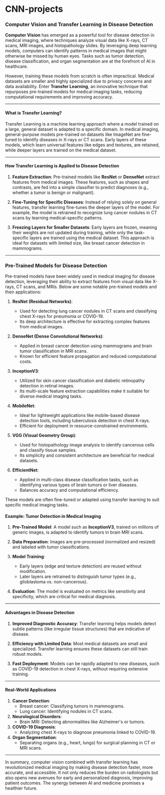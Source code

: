 # CNN-projects

### Computer Vision and Transfer Learning in Disease Detection

**Computer Vision** has emerged as a powerful tool for disease detection in medical imaging, where techniques analyze visual data like X-rays, CT scans, MRI images, and histopathology slides. By leveraging deep learning models, computers can identify patterns in medical images that might otherwise be missed by human eyes. Tasks such as tumor detection, disease classification, and organ segmentation are at the forefront of AI in healthcare.

However, training these models from scratch is often impractical. Medical datasets are smaller and highly specialized due to privacy concerns and data availability. Enter **Transfer Learning**, an innovative technique that repurposes pre-trained models for medical imaging tasks, reducing computational requirements and improving accuracy.

---

#### What is Transfer Learning?

Transfer Learning is a machine learning approach where a model trained on a large, general dataset is adapted to a specific domain. In medical imaging, general-purpose models pre-trained on datasets like ImageNet are fine-tuned to identify diseases in X-rays or CT scans. Early layers of these models, which learn universal features like edges and textures, are retained, while deeper layers are trained on the medical dataset.

---

#### How Transfer Learning is Applied to Disease Detection

1. **Feature Extraction**:
   Pre-trained models like **ResNet** or **DenseNet** extract features from medical images. These features, such as shapes and contrasts, are fed into a simple classifier to predict diagnoses (e.g., whether a tumor is benign or malignant).

2. **Fine-Tuning for Specific Diseases**:
   Instead of relying solely on general features, transfer learning fine-tunes the deeper layers of the model. For example, the model is retrained to recognize lung cancer nodules in CT scans by learning medical-specific patterns.

3. **Freezing Layers for Smaller Datasets**:
   Early layers are frozen, meaning their weights are not updated during training, while only the task-specific layers are trained using the medical dataset. This approach is ideal for datasets with limited size, like breast cancer detection in mammograms.

---
### Pre-Trained Models for Disease Detection

Pre-trained models have been widely used in medical imaging for disease detection, leveraging their ability to extract features from visual data like X-rays, CT scans, and MRIs. Below are some notable pre-trained models and their applications:

1. **ResNet (Residual Networks)**:
   - Used for detecting lung cancer nodules in CT scans and classifying chest X-rays for pneumonia or COVID-19.
   - Its deep architecture is effective for extracting complex features from medical images.

2. **DenseNet (Dense Convolutional Networks)**:
   - Applied in breast cancer detection using mammograms and brain tumor classification in MRI scans.
   - Known for efficient feature propagation and reduced computational costs.

3. **InceptionV3**:
   - Utilized for skin cancer classification and diabetic retinopathy detection in retinal images.
   - Its multi-scale feature extraction capabilities make it suitable for diverse medical imaging tasks.

4. **MobileNet**:
   - Ideal for lightweight applications like mobile-based disease detection tools, including tuberculosis detection in chest X-rays.
   - Efficient for deployment in resource-constrained environments.

5. **VGG (Visual Geometry Group)**:
   - Used for histopathology image analysis to identify cancerous cells and classify tissue samples.
   - Its simplicity and consistent architecture are beneficial for medical datasets.

6. **EfficientNet**:
   - Applied in multi-class disease classification tasks, such as identifying various types of brain tumors or liver diseases.
   - Balances accuracy and computational efficiency.

These models are often fine-tuned or adapted using transfer learning to suit specific medical imaging tasks. 

#### Example: Tumor Detection in Medical Imaging

1. **Pre-Trained Model**:
   A model such as **InceptionV3**, trained on millions of generic images, is adapted to identify tumors in brain MRI scans.

2. **Data Preparation**:
   Images are pre-processed (normalized and resized) and labeled with tumor classifications.

3. **Model Training**:
   - Early layers (edge and texture detection) are reused without modification.
   - Later layers are retrained to distinguish tumor types (e.g., glioblastoma vs. non-cancerous).

4. **Evaluation**:
   The model is evaluated on metrics like sensitivity and specificity, which are critical for medical diagnosis.

---

#### Advantages in Disease Detection

1. **Improved Diagnostic Accuracy**:
   Transfer learning helps models detect subtle patterns (like irregular tissue structures) that are indicative of disease.

2. **Efficiency with Limited Data**:
   Most medical datasets are small and specialized. Transfer learning ensures these datasets can still train robust models.

3. **Fast Deployment**:
   Models can be rapidly adapted to new diseases, such as COVID-19 detection in chest X-rays, without requiring extensive training.

---

#### Real-World Applications

1. **Cancer Detection**:
   - Breast cancer: Classifying tumors in mammograms.
   - Lung cancer: Identifying nodules in CT scans.
2. **Neurological Disorders**:
   - Brain MRI: Detecting abnormalities like Alzheimer's or tumors.
3. **COVID-19 Diagnosis**:
   - Analyzing chest X-rays to diagnose pneumonia linked to COVID-19.
4. **Organ Segmentation**:
   - Separating organs (e.g., heart, lungs) for surgical planning in CT or MRI scans.

---

In summary, computer vision combined with transfer learning has revolutionized medical imaging by making disease detection faster, more accurate, and accessible. It not only reduces the burden on radiologists but also opens new avenues for early and personalized diagnosis, improving patient outcomes. The synergy between AI and medicine promises a healthier future.
